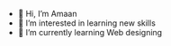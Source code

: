 - 👋 Hi, I’m Amaan
- 👀 I’m interested in learning new skills
- 🌱 I’m currently learning Web designing


<!---
AmaanAhmed18/AmaanAhmed18 is a ✨ special ✨ repository because its `README.md` (this file) appears on your GitHub profile.
You can click the Preview link to take a look at your changes.
--->

